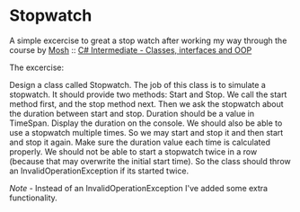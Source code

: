 # Stopwatch

A simple excercise to great a stop watch after working my way through the course by [Mosh](https://www.udemy.com/user/moshfeghhamedani/) :: [C# Intermediate - Classes, interfaces and OOP](https://www.udemy.com/course/csharp-intermediate-classes-interfaces-and-oop)

The excercise: 

Design a class called Stopwatch. The job of this class is to simulate a stopwatch. It should 
provide two methods: Start and Stop. We call the start method first, and the stop method next. 
Then we ask the stopwatch about the duration between start and stop. Duration should be a 
value in TimeSpan. Display the duration on the console. 
We should also be able to use a stopwatch multiple times. So we may start and stop it and then 
start and stop it again. Make sure the duration value each time is calculated properly. 
We should not be able to start a stopwatch twice in a row (because that may overwrite the initial 
start time). So the class should throw an InvalidOperationException if its started twice. 

*Note* - Instead of an InvalidOperationException I've added some extra functionality. 
